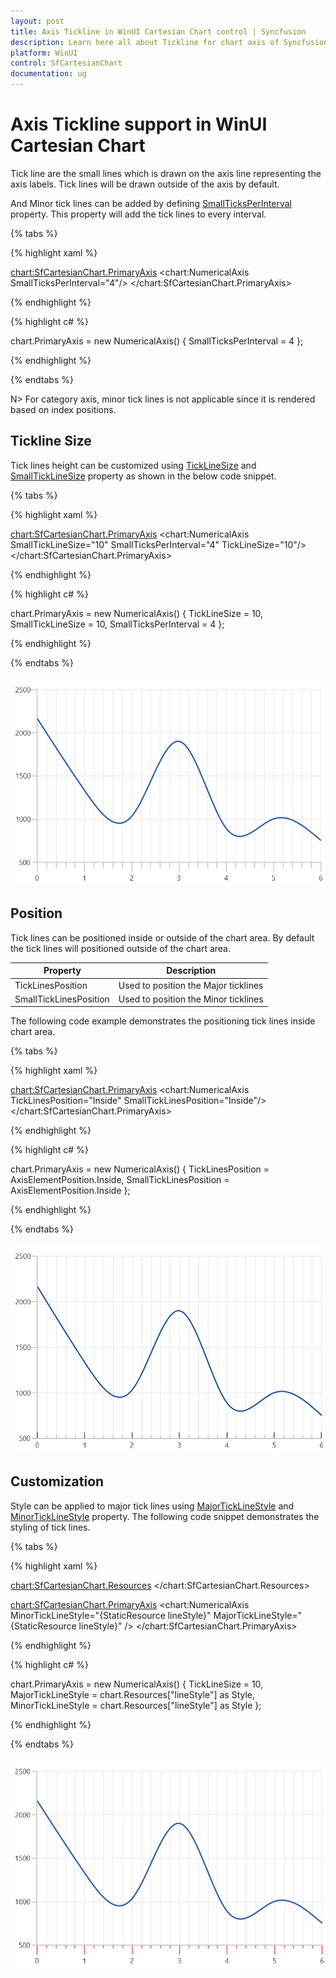 ```yaml
---
layout: post
title: Axis Tickline in WinUI Cartesian Chart control | Syncfusion
description: Learn here all about Tickline for chart axis of Syncfusion WinUI Cartesian Chart(SfCartesianChart) control and its features.
platform: WinUI
control: SfCartesianChart
documentation: ug
---
```


# Axis Tickline support in WinUI Cartesian Chart

Tick line are the small lines which is drawn on the axis line representing the axis labels. Tick lines will be drawn outside of the axis by default. 

And Minor tick lines can be added by defining [SmallTicksPerInterval]() property. This property will add the tick lines to every interval.

{% tabs %}

{% highlight xaml %}

<chart:SfCartesianChart.PrimaryAxis>
    <chart:NumericalAxis SmallTicksPerInterval="4"/>
</chart:SfCartesianChart.PrimaryAxis>

{% endhighlight %}

{% highlight c# %}

chart.PrimaryAxis = new NumericalAxis()
{
   SmallTicksPerInterval = 4 
};

{% endhighlight %}

{% endtabs %}

N> For category axis, minor tick lines is not applicable since it is rendered based on index positions.

## Tickline Size

Tick lines height can be customized using [TickLineSize]() and [SmallTickLineSize]() property as shown in the below code snippet.

{% tabs %}

{% highlight xaml %}

<chart:SfCartesianChart.PrimaryAxis>
    <chart:NumericalAxis SmallTickLineSize="10" SmallTicksPerInterval="4" TickLineSize="10"/>
</chart:SfCartesianChart.PrimaryAxis>

{% endhighlight %}

{% highlight c# %}

chart.PrimaryAxis = new NumericalAxis()
{
   TickLineSize = 10,
   SmallTickLineSize = 10,
   SmallTicksPerInterval = 4
};

{% endhighlight %}

{% endtabs %}

![Ticklines customization support in WinUI Chart](Axis_images/WinUI_Chart_Axis_small_ticklines.png)

## Position

Tick lines can be positioned inside or outside of the chart area. By default the tick lines will positioned outside of the chart area. 

| Property | Description |
|--|--|
|TickLinesPosition | Used to position the Major ticklines|
|SmallTickLinesPosition| Used to position the Minor ticklines|

The following code example demonstrates the positioning tick lines inside chart area.

{% tabs %}

{% highlight xaml %}

<chart:SfCartesianChart.PrimaryAxis>
    <chart:NumericalAxis TickLinesPosition="Inside" SmallTickLinesPosition="Inside"/>
</chart:SfCartesianChart.PrimaryAxis>

{% endhighlight %}

{% highlight c# %}

chart.PrimaryAxis = new NumericalAxis()
{
   TickLinesPosition = AxisElementPosition.Inside,
   SmallTickLinesPosition = AxisElementPosition.Inside
};

{% endhighlight %}

{% endtabs %}

![Ticklines positioning support in WinUI Chart](Axis_images/WinUI_Chart_Axis_tickline_position.png)

## Customization

Style can be applied to major tick lines using [MajorTickLineStyle]() and [MinorTickLineStyle]() property. The following code snippet demonstrates the styling of tick lines.

{% tabs %}

{% highlight xaml %}

<chart:SfCartesianChart.Resources>
    <Style TargetType="Line" x:Key="lineStyle">
        <Setter Property="StrokeThickness" Value="1"/>
        <Setter Property="Stroke" Value="Red"/>
    </Style>
</chart:SfCartesianChart.Resources>

<chart:SfCartesianChart.PrimaryAxis>
    <chart:NumericalAxis MinorTickLineStyle="{StaticResource lineStyle}"  MajorTickLineStyle="{StaticResource lineStyle}" />
</chart:SfCartesianChart.PrimaryAxis>

{% endhighlight %}

{% highlight c# %}

chart.PrimaryAxis = new NumericalAxis()
{
    TickLineSize = 10,
    MajorTickLineStyle = chart.Resources["lineStyle"] as Style,
    MinorTickLineStyle = chart.Resources["lineStyle"] as Style 
};

{% endhighlight %}

{% endtabs %}

![Ticklines customization support in WinUI Chart](Axis_images/WinUI_Chart_Axis_tickline_style.png)
